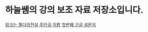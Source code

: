# 하늘쌤의 강의 보조 자료 저장소입니다.

[링크는 젤다의전설 주인공 이름](http://zeldahagoshipda.com)
[첫번째 구글 설문지](https://forms.gle/cqNF3X8v3MMVvxn68)
